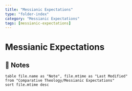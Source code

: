 ```yaml
---
title: "Messianic Expectations"
type: "folder-index"
category: "Messianic Expectations"
tags: [messianic-expectations]
---
```


# Messianic Expectations

## 📄 Notes
```dataview
table file.name as "Note", file.mtime as "Last Modified"
from "Comparative Theology/Messianic Expectations"
sort file.mtime desc
```
